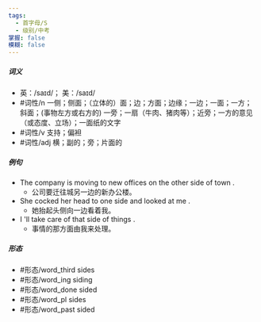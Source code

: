 ```yaml
---
tags:
  - 首字母/S
  - 级别/中考
掌握: false
模糊: false
---
```

##### 词义
- 英：/saɪd/； 美：/saɪd/
- #词性/n  一侧；侧面；（立体的）面；边；方面；边缘；一边；一面；一方；斜面；(事物左方或右方的) 一旁；一扇（牛肉、猪肉等）；近旁；一方的意见（或态度、立场）；一面纸的文字
- #词性/v  支持；偏袒
- #词性/adj  横；副的；旁；片面的
##### 例句
- The company is moving to new offices on the other side of town .
	- 公司要迁往城另一边的新办公楼。
- She cocked her head to one side and looked at me .
	- 她抬起头侧向一边看着我。
- I 'll take care of that side of things .
	- 事情的那方面由我来处理。
##### 形态
- #形态/word_third sides
- #形态/word_ing siding
- #形态/word_done sided
- #形态/word_pl sides
- #形态/word_past sided

